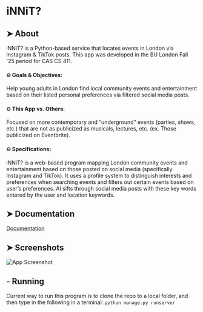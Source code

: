 # iNNiT?
## ➤ About
iNNiT? is a Python-based service that locates events in London via Instagram & TikTok posts. This app was developed in the BU London Fall '25 period for CAS CS 411.


#### ⊝ Goals & Objectives:

Help young adults in London find local community events and entertainment based on their listed personal preferences via filtered social media posts. 


#### ⊝ This App vs. Others:

Focused on more contemporary and “underground” events (parties, shows, etc.) that are not as publicized as musicals, lectures, etc. (ex. Those publicized on Eventbrite). 


#### ⊝ Specifications:

iNNiT? is a web-based program mapping London community events and entertainment based on those posted on social media (specifically Instagram and TikTok). It uses a profile system to distinguish interests and preferences when searching events and filters out certain events based on user’s preferences. AI sifts through social media posts with these key words entered by the user and location keywords.


## ➤ Documentation

[Documentation](https://linktodocumentation)


## ➤ Screenshots

![App Screenshot](https://via.placeholder.com/468x300?text=App+Screenshot+Here)

## - Running

Current way to run this program is to clone the repo to a local folder, and then type in the following in a terminal:
`python manage.py runserver`